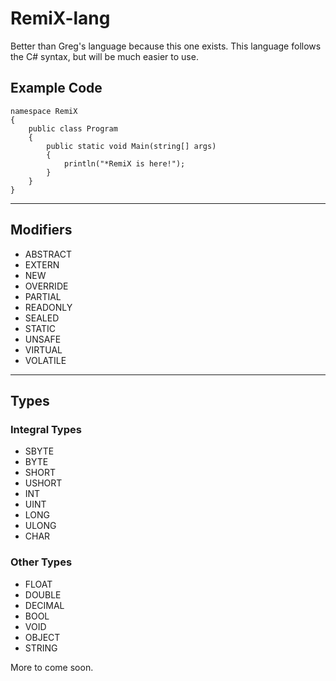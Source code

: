 # RemiX-lang
Better than Greg's language because this one exists.
This language follows the C# syntax, but will be much easier to use.
## Example Code
```
namespace RemiX
{
    public class Program
    {
        public static void Main(string[] args)
        {
            println("*RemiX is here!");
        }
    }
}
```
***
## Modifiers
- ABSTRACT
- EXTERN
- NEW
- OVERRIDE
- PARTIAL
- READONLY
- SEALED
- STATIC
- UNSAFE
- VIRTUAL
- VOLATILE
*** 
## Types
### Integral Types
- SBYTE
- BYTE 
- SHORT 
- USHORT 
- INT 
- UINT 
- LONG 
- ULONG 
- CHAR
    
### Other Types
- FLOAT 
- DOUBLE 
- DECIMAL 
- BOOL 
- VOID 
- OBJECT 
- STRING 



More to come soon.
